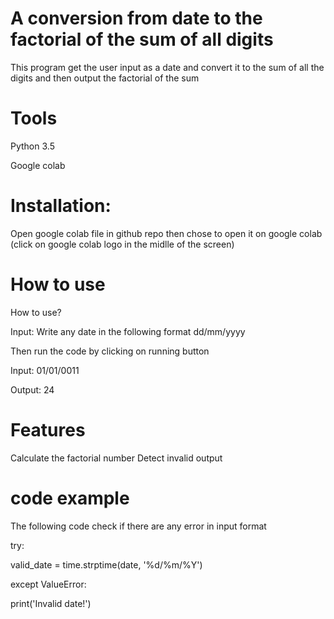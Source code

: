 # A conversion from date to the factorial of the sum of all digits
This program get the user input as a date and  convert it to the sum of all the digits and then output the factorial of the sum

# Tools
Python 3.5

Google colab

# Installation:
Open google colab file in github repo then chose to open it on google colab (click on google colab logo in the midlle of the screen)

# How to use
How to use?

Input: Write any date in the following format dd/mm/yyyy

Then run the code by clicking on running button

Input: 01/01/0011

Output: 24

# Features
Calculate the factorial number
Detect invalid output

# code example

The following code check if there are any error in input format

try:

  valid_date = time.strptime(date, '%d/%m/%Y')
  
except ValueError:

  print('Invalid date!')
  
  
